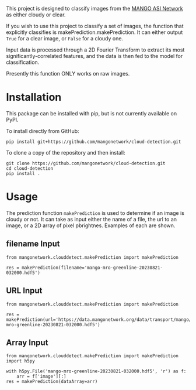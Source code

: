 This project is designed to classify images from the [MANGO ASI Network](https://data.mangonetwork.org/data/transport/mango/archive/) as either cloudy or clear.

If you wish to use this project to classify a set of images, the function that explicitly classifies is makePrediction.makePrediction. It can either output `True` for a clear image, or `False` for a cloudy one.

Input data is processed through a 2D Fourier Transform to extract its most significantly-correlated features, and the data is then fed to the model for classification.

Presently this function ONLY works on raw images.

Installation
============

This package can be installed with pip, but is not currently available on PyPI.

To install directly from GitHub:
```
pip install git+https://github.com/mangonetwork/cloud-detection.git
```

To clone a copy of the repository and then install:
```
git clone https://github.com/mangonetwork/cloud-detection.git
cd cloud-detection
pip install .
```

Usage
=====

The prediction function `makePrediction` is used to determine if an image is cloudy or not.  It can take as input either the name of a file, the url to an image, or a 2D array of pixel pbrightnes.  Examples of each are shown.

filename Input
--------------
```
from mangonetwork.clouddetect.makePrediction import makePrediction

res = makePrediction(filename='mango-mro-greenline-20230821-032000.hdf5')
```

URL Input
---------
```
from mangonetwork.clouddetect.makePrediction import makePrediction

res = makePrediction(url='https://data.mangonetwork.org/data/transport/mango/archive/mro/greenline/raw/2023/233/03/mango-mro-greenline-20230821-032000.hdf5')
```

Array Input
-----------
```
from mangonetwork.clouddetect.makePrediction import makePrediction
import h5py

with h5py.File('mango-mro-greenline-20230821-032000.hdf5', 'r') as f:
    arr = f['image'][:]
res = makePrediction(dataArray=arr)
```


